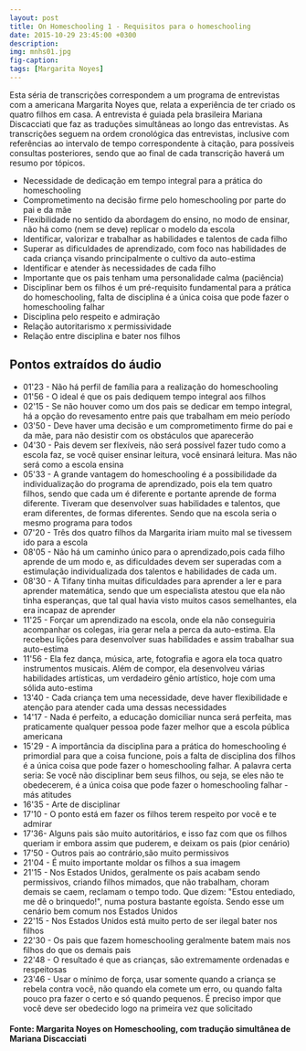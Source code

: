 ```yaml
---
layout: post
title: On Homeschooling 1 - Requisitos para o homeschooling
date: 2015-10-29 23:45:00 +0300
description: 
img: mnhs01.jpg
fig-caption: 
tags: [Margarita Noyes]
---
```


Esta séria de transcrições correspondem a um programa de entrevistas com a americana Margarita Noyes que, relata a experiência de ter criado os quatro filhos em casa. A entrevista é guiada pela brasileira Mariana Discacciati que faz as traduções simultâneas ao longo das entrevistas. As transcrições seguem na ordem cronológica das entrevistas, inclusive com referências ao intervalo de tempo correspondente à citação, para possíveis consultas posteriores, sendo que ao final de cada transcrição haverá um resumo por tópicos.

* Necessidade de dedicação em tempo integral para a prática do homeschooling 
* Comprometimento na decisão firme pelo homeschooling por parte do pai e da mãe
* Flexibilidade no sentido da abordagem do ensino, no modo de ensinar, não há como (nem se deve) replicar o modelo da escola
* Identificar, valorizar e trabalhar as habilidades e talentos de cada filho
* Superar as dificuldades de aprendizado, com foco nas habilidades de cada criança visando principalmente o cultivo da auto-estima
* Identificar e atender às necessidades de cada filho
* Importante que os pais tenham uma personalidade calma (paciência)
* Disciplinar bem os filhos é um pré-requisito fundamental para a prática do homeschooling, falta de disciplina é a única coisa que pode fazer o homeschooling falhar
* Disciplina pelo respeito e admiração
* Relação autoritarismo x permissividade
* Relação entre disciplina e bater nos filhos

## Pontos extraídos do áudio

* 01'23 - Não há perfil de família para a realização do homeschooling
* 01'56 - O ideal é que os pais dediquem tempo integral aos filhos
* 02'15 - Se não houver como um dos pais se dedicar em tempo integral, há a opção do revesamento entre pais que trabalham em meio período
* 03'50 - Deve haver uma decisão e um comprometimento firme do pai e da mãe, para não desistir com os obstáculos que aparecerão
* 04'30 - Pais devem ser flexíveis, não será possível fazer tudo como a escola faz, se você quiser ensinar leitura, você ensinará leitura. Mas não será como a escola ensina
* 05'33 - A grande vantagem do homeschooling é a possibilidade da individualização do programa de aprendizado, pois ela tem quatro filhos, sendo que cada um é diferente e portante aprende de forma diferente. Tiveram que desenvolver suas habilidades e talentos, que eram diferentes, de formas diferentes. Sendo que na escola seria o mesmo programa para todos
* 07'20 - Três dos quatro filhos da Margarita iriam muito mal se tivessem ido para a escola
* 08'05 - Não há um caminho único para o aprendizado,pois cada filho aprende de um modo e, as dificuldades devem ser superadas com a estimulação individualizada dos talentos e habilidades de cada um.
* 08'30 - A Tifany tinha muitas dificuldades para aprender a ler e para aprender matemática, sendo que um especialista atestou que ela não tinha esperanças, que tal qual havia visto muitos casos semelhantes, ela era incapaz de aprender
* 11'25 - Forçar um aprendizado na escola, onde ela não conseguiria acompanhar os colegas, iria gerar nela a perca da auto-estima. Ela recebeu lições para desenvolver suas habilidades e assim trabalhar sua auto-estima
* 11'56 - Ela fez dança, música, arte, fotografia e agora ela toca quatro instrumentos musicais. Além de compor, ela desenvolveu várias habilidades artísticas, um verdadeiro gênio artístico, hoje com uma sólida auto-estima
* 13'40 - Cada criança tem uma necessidade, deve haver flexibilidade e atenção para atender cada uma dessas necessidades
* 14'17 - Nada é perfeito, a educação domiciliar nunca será perfeita, mas praticamente qualquer pessoa pode fazer melhor que a escola pública americana
* 15'29 - A importância da disciplina para a prática do homeschooling é primordial para que a coisa funcione, pois a falta de disciplina dos filhos é a única coisa que pode fazer o homeschooling falhar. A palavra certa seria: Se você não disciplinar bem seus filhos, ou seja, se eles não te obedecerem, é a única coisa que pode fazer o homeschooling falhar - más atitudes
* 16'35 - Arte de disciplinar
* 17'10 - O ponto está em fazer os filhos terem respeito por você e te admirar
* 17'36- Alguns pais são muito autoritários, e isso faz com que os filhos queriam ir embora assim que puderem, e deixam os pais (pior cenário)
* 17'50 - Outros pais ao contrário,são muito permissivos
* 21'04 - É muito importante moldar os filhos a sua imagem
* 21'15 - Nos Estados Unidos, geralmente os pais acabam sendo permissivos, criando filhos mimados, que não trabalham, choram demais se caem, reclamam o tempo todo. Que dizem: "Estou entediado, me dê o brinquedo!", numa postura bastante egoísta. Sendo esse um cenário bem comum nos Estados Unidos
* 22'15 - Nos Estados Unidos está muito perto de ser ilegal bater nos filhos
* 22'30 - Os pais que fazem homeschooling geralmente batem mais nos filhos do que os demais pais
* 22'48 - O resultado é que as crianças, são extremamente ordenadas e respeitosas
* 23'46 - Usar o mínimo de força, usar somente quando a criança se rebela contra você, não quando ela comete um erro, ou quando falta pouco pra fazer o certo e só quando pequenos. É preciso impor que você deve ser obedecido logo na primeira vez que solicitado

#### Fonte: Margarita Noyes on Homeschooling, com tradução simultânea de Mariana Discacciati